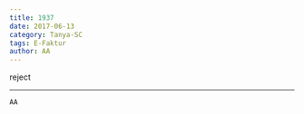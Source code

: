 ```yaml
---
title: 1937
date: 2017-06-13
category: Tanya-SC
tags: E-Faktur
author: AA
---
```


reject

---



`AA`
